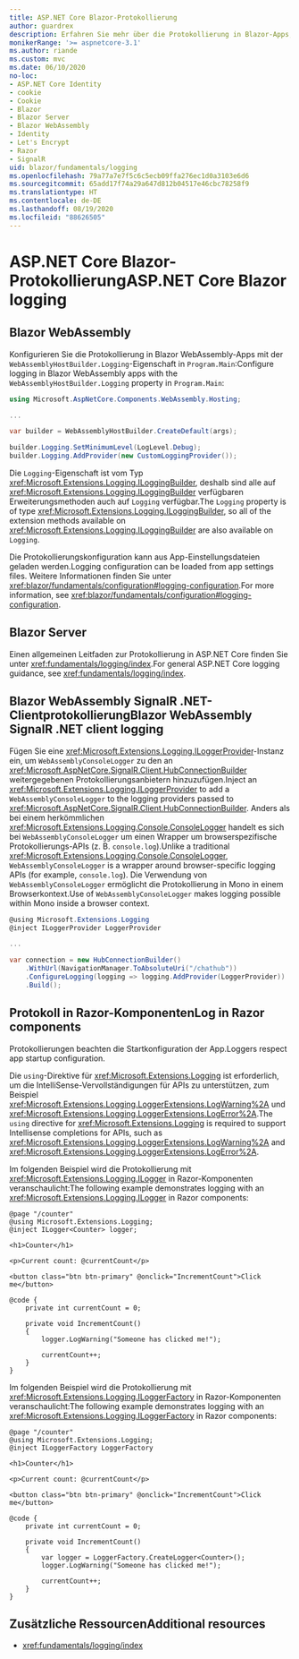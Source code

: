 ```yaml
---
title: ASP.NET Core Blazor-Protokollierung
author: guardrex
description: Erfahren Sie mehr über die Protokollierung in Blazor-Apps, einschließlich der Konfiguration auf Protokollebene und des Schreibens von Protokollmeldungen von Razor-Komponenten.
monikerRange: '>= aspnetcore-3.1'
ms.author: riande
ms.custom: mvc
ms.date: 06/10/2020
no-loc:
- ASP.NET Core Identity
- cookie
- Cookie
- Blazor
- Blazor Server
- Blazor WebAssembly
- Identity
- Let's Encrypt
- Razor
- SignalR
uid: blazor/fundamentals/logging
ms.openlocfilehash: 79a77a7e7f5c6c5ecb09ffa276ec1d0a3103e6d6
ms.sourcegitcommit: 65add17f74a29a647d812b04517e46cbc78258f9
ms.translationtype: HT
ms.contentlocale: de-DE
ms.lasthandoff: 08/19/2020
ms.locfileid: "88626505"
---
```

# <a name="aspnet-core-no-locblazor-logging"></a><span data-ttu-id="85fcb-103">ASP.NET Core Blazor-Protokollierung</span><span class="sxs-lookup"><span data-stu-id="85fcb-103">ASP.NET Core Blazor logging</span></span>

## Blazor WebAssembly

<span data-ttu-id="85fcb-104">Konfigurieren Sie die Protokollierung in Blazor WebAssembly-Apps mit der `WebAssemblyHostBuilder.Logging`-Eigenschaft in `Program.Main`:</span><span class="sxs-lookup"><span data-stu-id="85fcb-104">Configure logging in Blazor WebAssembly apps with the `WebAssemblyHostBuilder.Logging` property in `Program.Main`:</span></span>

```csharp
using Microsoft.AspNetCore.Components.WebAssembly.Hosting;

...

var builder = WebAssemblyHostBuilder.CreateDefault(args);

builder.Logging.SetMinimumLevel(LogLevel.Debug);
builder.Logging.AddProvider(new CustomLoggingProvider());
```

<span data-ttu-id="85fcb-105">Die `Logging`-Eigenschaft ist vom Typ <xref:Microsoft.Extensions.Logging.ILoggingBuilder>, deshalb sind alle auf <xref:Microsoft.Extensions.Logging.ILoggingBuilder> verfügbaren Erweiterungsmethoden auch auf `Logging` verfügbar.</span><span class="sxs-lookup"><span data-stu-id="85fcb-105">The `Logging` property is of type <xref:Microsoft.Extensions.Logging.ILoggingBuilder>, so all of the extension methods available on <xref:Microsoft.Extensions.Logging.ILoggingBuilder> are also available on `Logging`.</span></span>

<span data-ttu-id="85fcb-106">Die Protokollierungskonfiguration kann aus App-Einstellungsdateien geladen werden.</span><span class="sxs-lookup"><span data-stu-id="85fcb-106">Logging configuration can be loaded from app settings files.</span></span> <span data-ttu-id="85fcb-107">Weitere Informationen finden Sie unter <xref:blazor/fundamentals/configuration#logging-configuration>.</span><span class="sxs-lookup"><span data-stu-id="85fcb-107">For more information, see <xref:blazor/fundamentals/configuration#logging-configuration>.</span></span>

## Blazor Server

<span data-ttu-id="85fcb-108">Einen allgemeinen Leitfaden zur Protokollierung in ASP.NET Core finden Sie unter <xref:fundamentals/logging/index>.</span><span class="sxs-lookup"><span data-stu-id="85fcb-108">For general ASP.NET Core logging guidance, see <xref:fundamentals/logging/index>.</span></span>

## <a name="no-locblazor-webassembly-no-locsignalr-net-client-logging"></a><span data-ttu-id="85fcb-109">Blazor WebAssembly SignalR .NET-Clientprotokollierung</span><span class="sxs-lookup"><span data-stu-id="85fcb-109">Blazor WebAssembly SignalR .NET client logging</span></span>

<span data-ttu-id="85fcb-110">Fügen Sie eine <xref:Microsoft.Extensions.Logging.ILoggerProvider>-Instanz ein, um `WebAssemblyConsoleLogger` zu den an <xref:Microsoft.AspNetCore.SignalR.Client.HubConnectionBuilder> weitergegebenen Protokollierungsanbietern hinzuzufügen.</span><span class="sxs-lookup"><span data-stu-id="85fcb-110">Inject an <xref:Microsoft.Extensions.Logging.ILoggerProvider> to add a `WebAssemblyConsoleLogger` to the logging providers passed to <xref:Microsoft.AspNetCore.SignalR.Client.HubConnectionBuilder>.</span></span> <span data-ttu-id="85fcb-111">Anders als bei einem herkömmlichen <xref:Microsoft.Extensions.Logging.Console.ConsoleLogger> handelt es sich bei `WebAssemblyConsoleLogger` um einen Wrapper um browserspezifische Protokollierungs-APIs (z. B. `console.log`).</span><span class="sxs-lookup"><span data-stu-id="85fcb-111">Unlike a traditional <xref:Microsoft.Extensions.Logging.Console.ConsoleLogger>, `WebAssemblyConsoleLogger` is a wrapper around browser-specific logging APIs (for example, `console.log`).</span></span> <span data-ttu-id="85fcb-112">Die Verwendung von `WebAssemblyConsoleLogger` ermöglicht die Protokollierung in Mono in einem Browserkontext.</span><span class="sxs-lookup"><span data-stu-id="85fcb-112">Use of `WebAssemblyConsoleLogger` makes logging possible within Mono inside a browser context.</span></span>

```csharp
@using Microsoft.Extensions.Logging
@inject ILoggerProvider LoggerProvider

...

var connection = new HubConnectionBuilder()
    .WithUrl(NavigationManager.ToAbsoluteUri("/chathub"))
    .ConfigureLogging(logging => logging.AddProvider(LoggerProvider))
    .Build();
```

## <a name="log-in-no-locrazor-components"></a><span data-ttu-id="85fcb-113">Protokoll in Razor-Komponenten</span><span class="sxs-lookup"><span data-stu-id="85fcb-113">Log in Razor components</span></span>

<span data-ttu-id="85fcb-114">Protokollierungen beachten die Startkonfiguration der App.</span><span class="sxs-lookup"><span data-stu-id="85fcb-114">Loggers respect app startup configuration.</span></span>

<span data-ttu-id="85fcb-115">Die `using`-Direktive für <xref:Microsoft.Extensions.Logging> ist erforderlich, um die IntelliSense-Vervollständigungen für APIs zu unterstützen, zum Beispiel <xref:Microsoft.Extensions.Logging.LoggerExtensions.LogWarning%2A> und <xref:Microsoft.Extensions.Logging.LoggerExtensions.LogError%2A>.</span><span class="sxs-lookup"><span data-stu-id="85fcb-115">The `using` directive for <xref:Microsoft.Extensions.Logging> is required to support Intellisense completions for APIs, such as <xref:Microsoft.Extensions.Logging.LoggerExtensions.LogWarning%2A> and <xref:Microsoft.Extensions.Logging.LoggerExtensions.LogError%2A>.</span></span>

<span data-ttu-id="85fcb-116">Im folgenden Beispiel wird die Protokollierung mit <xref:Microsoft.Extensions.Logging.ILogger> in Razor-Komponenten veranschaulicht:</span><span class="sxs-lookup"><span data-stu-id="85fcb-116">The following example demonstrates logging with an <xref:Microsoft.Extensions.Logging.ILogger> in Razor components:</span></span>

```razor
@page "/counter"
@using Microsoft.Extensions.Logging;
@inject ILogger<Counter> logger;

<h1>Counter</h1>

<p>Current count: @currentCount</p>

<button class="btn btn-primary" @onclick="IncrementCount">Click me</button>

@code {
    private int currentCount = 0;

    private void IncrementCount()
    {
        logger.LogWarning("Someone has clicked me!");

        currentCount++;
    }
}
```

<span data-ttu-id="85fcb-117">Im folgenden Beispiel wird die Protokollierung mit <xref:Microsoft.Extensions.Logging.ILoggerFactory> in Razor-Komponenten veranschaulicht:</span><span class="sxs-lookup"><span data-stu-id="85fcb-117">The following example demonstrates logging with an <xref:Microsoft.Extensions.Logging.ILoggerFactory> in Razor components:</span></span>

```razor
@page "/counter"
@using Microsoft.Extensions.Logging;
@inject ILoggerFactory LoggerFactory

<h1>Counter</h1>

<p>Current count: @currentCount</p>

<button class="btn btn-primary" @onclick="IncrementCount">Click me</button>

@code {
    private int currentCount = 0;

    private void IncrementCount()
    {
        var logger = LoggerFactory.CreateLogger<Counter>();
        logger.LogWarning("Someone has clicked me!");

        currentCount++;
    }
}
```

## <a name="additional-resources"></a><span data-ttu-id="85fcb-118">Zusätzliche Ressourcen</span><span class="sxs-lookup"><span data-stu-id="85fcb-118">Additional resources</span></span>

* <xref:fundamentals/logging/index>
